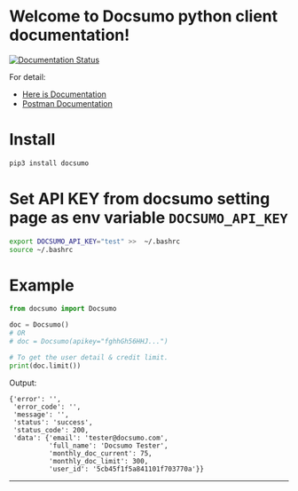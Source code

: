 # Welcome to Docsumo python client documentation!
[![Documentation Status](https://readthedocs.org/projects/docsumo/badge/?version=latest)](https://docsumo.readthedocs.io/en/latest/?badge=latest)

For detail:
- [Here is Documentation](https://docsumo.readthedocs.io/en/latest/index.html)  
- [Postman Documentation](https://documenter.getpostman.com/view/4263853/S11LtdGN)


# Install 
```bash
pip3 install docsumo
```

# Set API KEY from docsumo setting page as env variable `DOCSUMO_API_KEY`
```bash
export DOCSUMO_API_KEY="test" >>  ~/.bashrc
source ~/.bashrc
```


# Example
``` py
from docsumo import Docsumo

doc = Docsumo()
# OR
# doc = Docsumo(apikey="fghhGh56HHJ...")

# To get the user detail & credit limit.
print(doc.limit())
```

Output:
```
{'error': '',
 'error_code': '',
 'message': '',
 'status': 'success',
 'status_code': 200,
 'data': {'email': 'tester@docsumo.com',
          'full_name': 'Docsumo Tester',
          'monthly_doc_current': 75,
          'monthly_doc_limit': 300,
          'user_id': '5cb45f1f5a841101f703770a'}}
```
____